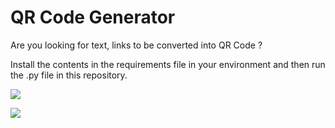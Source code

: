 # QR Code Generator

Are you looking for text, links to be converted into QR Code ?

Install the contents in the requirements file in your environment and then run the .py file in this repository. 

![](https://user-images.githubusercontent.com/126254197/229001267-ede1752b-a964-4168-a1ea-da3640c8db91.png)

![](https://user-images.githubusercontent.com/126254197/229001286-c77ba285-41dd-4579-9926-657f7068be84.png)
